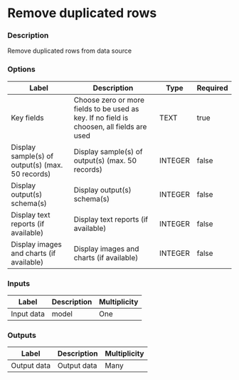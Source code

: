 # Remove duplicated rows
###  Description
Remove duplicated rows from data source
###  Options
| Label | Description | Type | Required |
|---|---|---|---|
| Key fields | Choose zero or more fields to be used as key. If no field is choosen, all fields are used | TEXT | true |
| Display sample(s) of output(s) (max. 50 records) | Display sample(s) of output(s) (max. 50 records) | INTEGER | false |
| Display output(s) schema(s) | Display output(s) schema(s) | INTEGER | false |
| Display text reports (if available) | Display text reports (if available) | INTEGER | false |
| Display images and charts (if available) | Display images and charts (if available) | INTEGER | false |
###  Inputs
| Label | Description | Multiplicity |
|---|---|---|
| Input data | model | One |
###  Outputs
| Label | Description | Multiplicity |
|---|---|---|
| Output data | Output data | Many |
